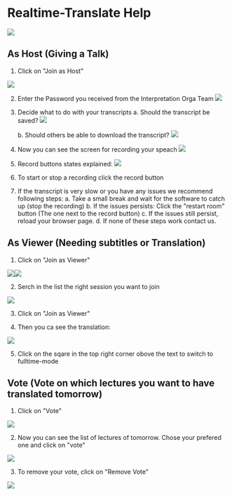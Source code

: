 # Realtime-Translate Help

![](/help-images/en/04f649e2-ed9d-4964-a4e2-1d75fb1e5c1b.png)


## As Host (Giving a Talk)
1) Click on "Join as Host"

![](/help-images/en/d9153165-5cf9-45c0-8db6-093402e018fe.png)

2) Enter the Password you received from the Interpretation Orga Team
![](/help-images/en/8c544f2e-7c48-4d6e-83e5-37e49a7cebc5.png)
3) Decide what to do with your transcripts
    a. Should the transcript be saved?
    ![](/help-images/en/ecfa6b6b-de51-4eae-b928-6c56f26e3c32.png)

    b. Should others be able to download the transcript?
    ![](/help-images/en/8d181fe3-22ff-41cf-9c62-fa3894a297ab.png)

3) Now you can see the screen for recording your speach
![](/help-images/en/2ee99ce5-5e54-4979-a5a0-c837dfc09bbf.png)
4) Record buttons states explained:
![](/help-images/en/396af62a-561c-423b-a450-29a9b97426d8.png)

5) To start or stop a recording click the record button
6) If the transcript is very slow or you have any issues we recommend following steps:
    a. Take a small break and wait for the software to catch up (stop the recording)
    b. If the issues persists: Click the "restart room" button (The one next to the record button)
    c. If the issues still persist, reload your browser page.
    d. If none of these steps work contact us.

## As Viewer (Needing subtitles or Translation)
1) Click on "Join as Viewer"

![](https://)![](/help-images/en/bd53b454-055a-43e3-94de-9ca1e77b860b.png)

2) Serch in the list the right session you want to join

![](/help-images/en/20af5883-8ebb-48b1-8e8a-273c12ca8913.png)


3. Click on "Join as Viewer"

4. Then you ca see the translation:

![](/help-images/en/21f899fe-23d1-47fc-ace1-0d6d0a271094.png)

5. Click on the sqare in the top right corner obove the text to switch to fulltime-mode

## Vote (Vote on which lectures you want to have translated tomorrow)

1) Click on "Vote"

![](/help-images/en/5e256ddb-126f-4355-aac9-b9cd872bb29b.png)

2) Now you can see the list of lectures of tomorrow. Chose your prefered one and click on "vote"

![](/help-images/en/9e7a02f7-3c1f-47ec-9d4c-a88d40f5cd4a.png)

3) To remove your vote, click on "Remove Vote"

![](/help-images/en/837a413d-198d-49f5-8ded-fa2095cb602e.png)

